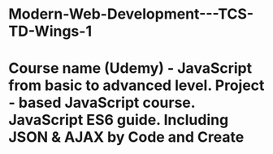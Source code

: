 # Modern-Web-Development---TCS-TD-Wings-1

# Course name (Udemy) - JavaScript from basic to advanced level. Project - based JavaScript course. JavaScript ES6 guide. Including JSON & AJAX by Code and Create
